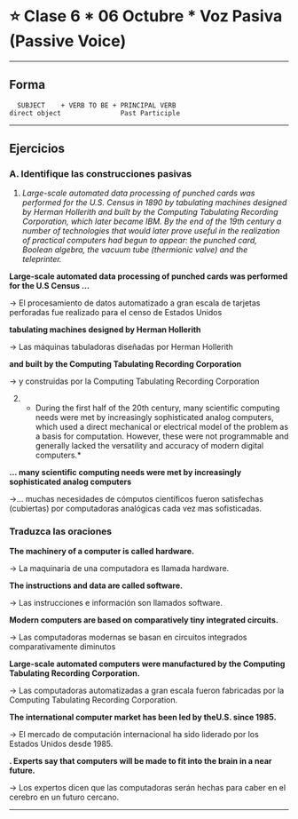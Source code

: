 # :star: Clase 6 * 06 Octubre * Voz Pasiva (Passive Voice)

---

## Forma

```
  SUBJECT    + VERB TO BE + PRINCIPAL VERB
direct object               Past Participle
```

---

## Ejercicios

### A. Identifique las construcciones pasivas


1. *Large-scale automated data processing of punched cards was performed for the U.S. Census in 1890 by tabulating machines designed by Herman Hollerith and built by the Computing Tabulating Recording Corporation, which later became IBM. By the end of the 19th century a number of technologies that would later prove useful in the realization of practical computers had begun to appear: the punched card, Boolean algebra, the vacuum tube (thermionic valve) and the teleprinter.*

**Large-scale automated data processing of punched cards was performed
for the U.S Census …**

-> El procesamiento de datos automatizado a gran escala de tarjetas perforadas fue realizado para el censo de Estados Unidos

**tabulating machines designed by Herman Hollerith**

-> Las máquinas tabuladoras diseñadas por Herman Hollerith

**and built by the Computing Tabulating Recording Corporation**

-> y construidas por la Computing Tabulating Recording Corporation


2. * During the first half of the 20th century, many scientific computing needs were met by increasingly sophisticated analog computers, which used a direct mechanical or electrical model of the problem as a basis for computation. However, these were not programmable and generally lacked the versatility and accuracy of modern digital computers.*

**… many scientific computing needs were met by increasingly sophisticated analog computers**

->… muchas necesidades de cómputos científicos fueron satisfechas (cubiertas) por computadoras analógicas cada vez mas sofisticadas.


###  Traduzca las oraciones 


**The machinery of a computer is called hardware.**

-> La maquinaria de una computadora es llamada hardware.

**The instructions and data are called software.**

-> Las instrucciones e información son llamados software.

**Modern computers are based on comparatively tiny integrated circuits.**

-> Las computadoras modernas se basan en circuitos integrados comparativamente diminutos

**Large-scale automated computers were manufactured by the Computing Tabulating Recording Corporation.**

-> Las computadoras automatizadas a gran escala fueron fabricadas por la Computing Tabulating Recording Corporation.

**The international computer market has been led by theU.S. since 1985.**

-> El mercado de computación internacional ha sido liderado por los Estados Unidos desde 1985.

**. Experts say that computers will be made to fit into the brain in a near future.**

-> Los expertos dicen que las computadoras serán hechas para caber en el cerebro en un futuro cercano.

---
